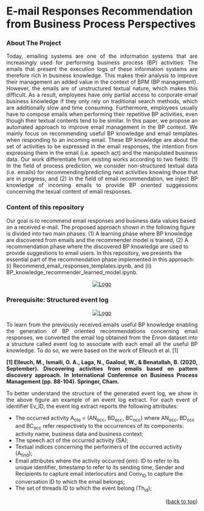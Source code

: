 
<h1 align="left">E-mail Responses Recommendation from Business Process Perspectives</h1>

### About The Project
<p align="justify">Today, emailing systems are one of the information systems that are increasingly used for performing business process (BP) activities. The emails that present the execution logs of these information systems are therefore rich in business knowledge. This makes their analysis to improve their management an added value in the context of BPM (BP management). However, the emails are of unstructured textual nature, which makes this difficult. As a result, employees have only partial access to corporate email business knowledge if they only rely on traditional search methods, which are additionally slow and time consuming. Furthermore, employees usually have to compose emails when performing their repetitive BP activities, even though their textual contents tend to be similar. In this paper, we propose an automated approach to improve email management in the BP context. We mainly focus on recommending useful BP knowledge and email templates when responding to an incoming email. These BP knowledge are about the set of activities to be expressed in the email responses, the intention from expressing them in the email (i.e. speech act) and the manipulated business data. Our work differentiate from existing works according to two fields: (1) In the field of process prediction, we consider non-structured textual data (i.e. emails) for recommending/predicting next activities knowing those that are in progress, and (2) In the field of email recommendation, we inject BP knowledge of incoming emails to provide BP oriented suggessions concerning the texual content of email responses.</p>

### Content of this repository

Our goal is to recommend email responses and business data values based on a received e-mail. The proposed approach shown in the following figure is divided into two main phases: (1) A learning phase where BP knowledge are discovered from emails and the recommender model is trained, (2) A recommendation phase where the discovered BP knowledge are used to provide suggestions to email users. In this repository, we presents the essential part of the recommendation phase implemented in this approach: (i) Recommend_email_responses_templates.ipynb, and (ii) BP_knowledge_recommender_learned_model.ipynb.

<div align="center">
  <a href="https://github.com/ralphbn1995/E-mail-Responses-Recommendation-from-Business-Process-Perspectives">
    <img src="https://github.com/ralphbn1995/E-mail-Responses-Recommendation-from-Business-Process-Perspectives/blob/main/approach-overview.png?raw=true" alt="Logo" >
  </a></div>

### Prerequisite: Structured event log

<div align="center">
  <a href="https://github.com/ralphbn1995/E-mail-Responses-Recommendation-from-Business-Process-Perspectives">
    <img src="https://github.com/ralphbn1995/E-mail-Responses-Recommendation-from-Business-Process-Perspectives/blob/main/IMG.PNG?raw=true" alt="Logo" >
  </a></div>

<p align="justify">To learn from the previously received emails useful BP knowledge enabling the generation of BP oriented recommendations concerning email responses, we converted the email log obtained from the Enron dataset into a structure called event log to associate with each email all the useful BP knowledge. To do so, we were based on the work of Elleuch et al. [1] </p>
  
 <p align="justify"> <strong> [1] Elleuch, M., Ismaili, O. A., Laga, N., Gaaloul, W., & Benatallah, B. (2020, September). Discovering activities from emails based on pattern discovery approach. In International Conference on Business Process Management (pp. 88-104). Springer, Cham.</strong></p>
 
 
<p align="justify">To better understand the structure of the generated event log, we show in the above figure an example of an event log extract. For each event of identifier Ev_ID, the event log extract reports the following attributes:</p>

<ul>
  <li>The occurred activity A<sub>cto</sub> = (AN<sub>occ</sub>, BD<sub>occ</sub>, BC<sub>occ</sub>) where AN<sub>occ</sub>, BD<sub>occ</sub> and BC<sub>occ</sub> refer respectively to the occurrences of its components: activity name, business data and business context;</li>
  <li>The speech act of the occurred activity (SA);</li>
  <li>Textual indices concerning the performers of the occurred activity (A<sub>tind</sub>);</li>
  <li>Email attributes where the activity occurred (em): ID to refer to its unique identifier, timestamp to refer to its sending time, Sender and Recipients to capture email interlocutors and Conv<sub>ID</sub> to capture the conversation ID to which the email belongs;</li>
  <li>The set of threads ID to which the event belong (Th<sub>id</sub>);</li>
</ul>



<p align="right">(<a href="#top">back to top</a>)</p>

